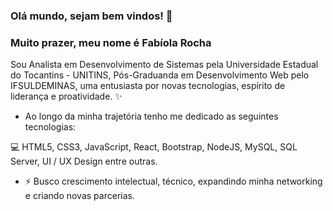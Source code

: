 ### Olá mundo, sejam bem vindos! 👋

### Muito prazer, meu nome é **Fabíola Rocha** ###

Sou Analista em Desenvolvimento de Sistemas pela Universidade Estadual do Tocantins - UNITINS, Pós-Graduanda em Desenvolvimento Web pelo IFSULDEMINAS, uma entusiasta por novas tecnologias, espírito de liderança e proatividade. ✨

- Ao longo da minha trajetória tenho me dedicado as seguintes tecnologias: 

💻 HTML5, CSS3, JavaScript, React, Bootstrap, NodeJS, MySQL, SQL Server, UI / UX Design entre outras.

- ⚡ Busco crescimento intelectual, técnico, expandindo minha networking e criando novas parcerias.
